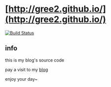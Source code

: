 # [http://gree2.github.io/](http://gree2.github.io/)

[![Build Status](https://travis-ci.org/gree2/gree2.github.com.svg?branch=master)](https://travis-ci.org/gree2/gree2.github.com)

## info

this is my blog's source code

pay a visit to my [blog](http://gree2.github.io/)

enjoy your day~